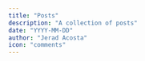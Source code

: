 ```yaml
---
title: "Posts"
description: "A collection of posts"
date: "YYYY-MM-DD"
author: "Jerad Acosta"
icon: "comments"
---
```


